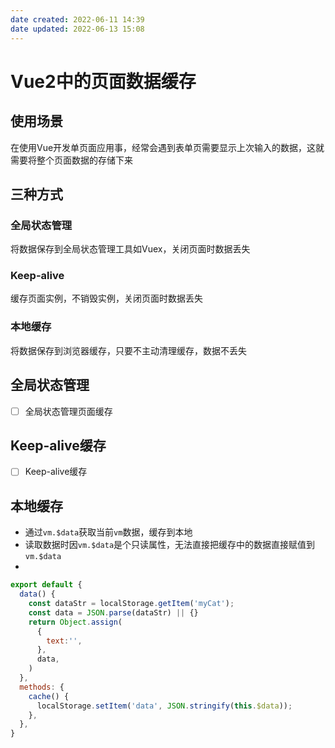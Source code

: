 ```yaml
---
date created: 2022-06-11 14:39
date updated: 2022-06-13 15:08
---
```


# Vue2中的页面数据缓存

## 使用场景

在使用Vue开发单页面应用事，经常会遇到表单页需要显示上次输入的数据，这就需要将整个页面数据的存储下来

## 三种方式

### 全局状态管理

将数据保存到全局状态管理工具如Vuex，关闭页面时数据丢失

### Keep-alive

缓存页面实例，不销毁实例，关闭页面时数据丢失

### 本地缓存

将数据保存到浏览器缓存，只要不主动清理缓存，数据不丢失

## 全局状态管理

- [ ] 全局状态管理页面缓存

## Keep-alive缓存

- [ ] Keep-alive缓存

## 本地缓存
- 通过`vm.$data`获取当前`vm`数据，缓存到本地
- 读取数据时因`vm.$data`是个只读属性，无法直接把缓存中的数据直接赋值到`vm.$data`
- 

```javascript
export default {
  data() {
    const dataStr = localStorage.getItem('myCat');
    const data = JSON.parse(dataStr) || {}
    return Object.assign(
      {
        text:'',
      },
      data,
    )
  },
  methods: {
    cache() {
      localStorage.setItem('data', JSON.stringify(this.$data));
    },
  },
}
```
